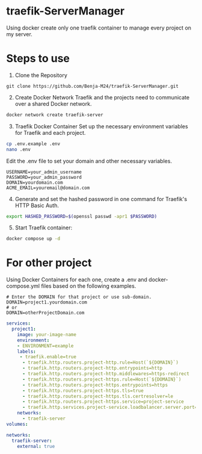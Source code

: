 # traefik-ServerManager
Using docker create only one traefik container to manage every project on my server.


# Steps to use

1. Clone the Repository

```git 
git clone https://github.com/Benja-M24/traefik-ServerManager.git
```
2. Create Docker Network
Traefik and the projects need to communicate over a shared Docker network.

```bash 
docker network create traefik-server
```
3. Traefik Docker Container
Set up the necessary environment variables for Traefik and each project.

```bash 
cp .env.example .env
nano .env
```
Edit the .env file to set your domain and other necessary variables.

```.env
USERNAME=your_admin_username
PASSWORD=your_admin_password
DOMAIN=yourdomain.com
ACME_EMAIL=youremail@domain.com
```

4. Generate and set the hashed password in one command for Traefik's HTTP Basic Auth.
```bash
export HASHED_PASSWORD=$(openssl passwd -apr1 $PASSWORD)
```

5. Start Traefik container:
```bash
docker compose up -d
```

# For other project
Using Docker Containers for each one, create a .env and docker-compose.yml files based on the following examples.

```.env
# Enter the DOMAIN for that project or use sub-domain.
DOMAIN=project1.yourdomain.com
# or
DOMAIN=otherProjectDomain.com
```

```docker-compose.yml
services:
  project1:
    image: your-image-name
    environment:
    - ENVIRONMENT=example
    labels:
     - traefik.enable=true
      - traefik.http.routers.project-http.rule=Host(`${DOMAIN}`)
      - traefik.http.routers.project-http.entrypoints=http
      - traefik.http.routers.project-http.middlewares=https-redirect
      - traefik.http.routers.project-https.rule=Host(`${DOMAIN}`)
      - traefik.http.routers.project-https.entrypoints=https
      - traefik.http.routers.project-https.tls=true
      - traefik.http.routers.project-https.tls.certresolver=le
      - traefik.http.routers.project-https.service=project-service
      - traefik.http.services.project-service.loadbalancer.server.port=3000
    networks:
      - traefik-server
volumes:

networks:
  traefik-server:
    external: true
```
